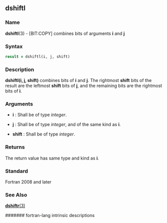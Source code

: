 ## dshiftl
### __Name__

__dshiftl__(3) - \[BIT:COPY\] combines bits of arguments __i__ and __j__


### __Syntax__
```fortran
result = dshiftl(i, j, shift)
```
### __Description__

__dshiftl(i, j, shift)__ combines bits of __i__ and __j__. The rightmost __shift__
bits of the result are the leftmost __shift__ bits of __j__, and the remaining
bits are the rightmost bits of __i__.

### __Arguments__

  - __i__
    : Shall be of type _integer_.

  - __j__
    : Shall be of type _integer_, and of the same kind as __i__.

  - __shift__
    : Shall be of type _integer_.

### __Returns__

The return value has same type and kind as __i__.

### __Standard__

Fortran 2008 and later

### __See Also__

[__dshiftr__(3)](DSHIFTR)

####### fortran-lang intrinsic descriptions
